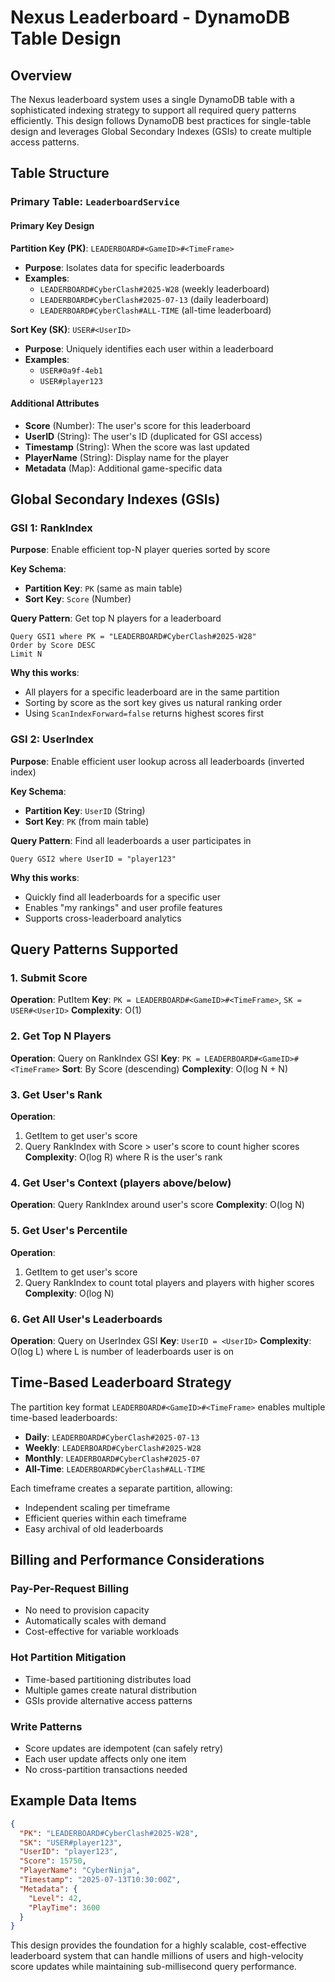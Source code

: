 # Nexus Leaderboard - DynamoDB Table Design

## Overview

The Nexus leaderboard system uses a single DynamoDB table with a sophisticated indexing strategy to support all required query patterns efficiently. This design follows DynamoDB best practices for single-table design and leverages Global Secondary Indexes (GSIs) to create multiple access patterns.

## Table Structure

### Primary Table: `LeaderboardService`

#### Primary Key Design

**Partition Key (PK)**: `LEADERBOARD#<GameID>#<TimeFrame>`
- **Purpose**: Isolates data for specific leaderboards
- **Examples**: 
  - `LEADERBOARD#CyberClash#2025-W28` (weekly leaderboard)
  - `LEADERBOARD#CyberClash#2025-07-13` (daily leaderboard)
  - `LEADERBOARD#CyberClash#ALL-TIME` (all-time leaderboard)

**Sort Key (SK)**: `USER#<UserID>`
- **Purpose**: Uniquely identifies each user within a leaderboard
- **Examples**: 
  - `USER#0a9f-4eb1`
  - `USER#player123`

#### Additional Attributes

- **Score** (Number): The user's score for this leaderboard
- **UserID** (String): The user's ID (duplicated for GSI access)
- **Timestamp** (String): When the score was last updated
- **PlayerName** (String): Display name for the player
- **Metadata** (Map): Additional game-specific data

## Global Secondary Indexes (GSIs)

### GSI 1: RankIndex
**Purpose**: Enable efficient top-N player queries sorted by score

**Key Schema**:
- **Partition Key**: `PK` (same as main table)
- **Sort Key**: `Score` (Number)

**Query Pattern**: Get top N players for a leaderboard
```
Query GSI1 where PK = "LEADERBOARD#CyberClash#2025-W28"
Order by Score DESC
Limit N
```

**Why this works**: 
- All players for a specific leaderboard are in the same partition
- Sorting by score as the sort key gives us natural ranking order
- Using `ScanIndexForward=false` returns highest scores first

### GSI 2: UserIndex
**Purpose**: Enable efficient user lookup across all leaderboards (inverted index)

**Key Schema**:
- **Partition Key**: `UserID` (String)
- **Sort Key**: `PK` (from main table)

**Query Pattern**: Find all leaderboards a user participates in
```
Query GSI2 where UserID = "player123"
```

**Why this works**:
- Quickly find all leaderboards for a specific user
- Enables "my rankings" and user profile features
- Supports cross-leaderboard analytics

## Query Patterns Supported

### 1. Submit Score
**Operation**: PutItem
**Key**: `PK = LEADERBOARD#<GameID>#<TimeFrame>`, `SK = USER#<UserID>`
**Complexity**: O(1)

### 2. Get Top N Players
**Operation**: Query on RankIndex GSI
**Key**: `PK = LEADERBOARD#<GameID>#<TimeFrame>`
**Sort**: By Score (descending)
**Complexity**: O(log N + N)

### 3. Get User's Rank
**Operation**: 
1. GetItem to get user's score
2. Query RankIndex with Score > user's score to count higher scores
**Complexity**: O(log R) where R is the user's rank

### 4. Get User's Context (players above/below)
**Operation**: Query RankIndex around user's score
**Complexity**: O(log N)

### 5. Get User's Percentile
**Operation**: 
1. GetItem to get user's score
2. Query RankIndex to count total players and players with higher scores
**Complexity**: O(log N)

### 6. Get All User's Leaderboards
**Operation**: Query on UserIndex GSI
**Key**: `UserID = <UserID>`
**Complexity**: O(log L) where L is number of leaderboards user is on

## Time-Based Leaderboard Strategy

The partition key format `LEADERBOARD#<GameID>#<TimeFrame>` enables multiple time-based leaderboards:

- **Daily**: `LEADERBOARD#CyberClash#2025-07-13`
- **Weekly**: `LEADERBOARD#CyberClash#2025-W28`
- **Monthly**: `LEADERBOARD#CyberClash#2025-07`
- **All-Time**: `LEADERBOARD#CyberClash#ALL-TIME`

Each timeframe creates a separate partition, allowing:
- Independent scaling per timeframe
- Efficient queries within each timeframe
- Easy archival of old leaderboards

## Billing and Performance Considerations

### Pay-Per-Request Billing
- No need to provision capacity
- Automatically scales with demand
- Cost-effective for variable workloads

### Hot Partition Mitigation
- Time-based partitioning distributes load
- Multiple games create natural distribution
- GSIs provide alternative access patterns

### Write Patterns
- Score updates are idempotent (can safely retry)
- Each user update affects only one item
- No cross-partition transactions needed

## Example Data Items

```json
{
  "PK": "LEADERBOARD#CyberClash#2025-W28",
  "SK": "USER#player123",
  "UserID": "player123",
  "Score": 15750,
  "PlayerName": "CyberNinja",
  "Timestamp": "2025-07-13T10:30:00Z",
  "Metadata": {
    "Level": 42,
    "PlayTime": 3600
  }
}
```

This design provides the foundation for a highly scalable, cost-effective leaderboard system that can handle millions of users and high-velocity score updates while maintaining sub-millisecond query performance.

